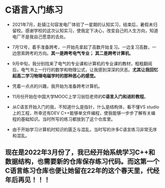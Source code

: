 # C语言入门练习

- 2021年7月，赴镇江句容发电厂体验了一星期的认知实习，结束后，暑假未归留校。感谢学校的这次认知实习，使我定下决心，改变自己的人生方向，知道电厂不是我自己愿意的去处。
- 7月12号，着手准备跨考，一开始先拿起了高数开始复习。一边复习高数，一边思索跨考的方向。**其一是跨考电气专业；** **其二是跨考计算机**。

- 9月中旬，我分别找来了电气的专业课和计算机的专业课的教材，粗粗翻阅后，电气书上一行行的数学和物理公式，让我感到深深的厌恶。**尤其让我回忆起高二学习物理电磁学时的那种恶心的感觉。**
- 凭着一点点的兴趣，我开始为准备跨考计算机。
- 11月份开始在中国大学MOOC上学习翁恺老师的**C语言入门和进阶教程**。
- 从C语言开始入门的我，不知道什么是指针，什么是结构体，看不懂VS studio上的工程，所幸还有DEV C++能够单文件编程，使我能够一步步了解有关编程的基础知识。当时所写的练习都放到了这个仓库里。
- 由于开始学习计算机时知识的匮乏与混乱，当时写的许多C语言练习非常无序和混乱。

## 现在是2022年3月份了，我已经开始系统学习C++和数据结构，也需要新的仓库保存练习代码。而这第一个C语言练习仓库也便让她留在22年的这个春天里，代经年后再见！！！
